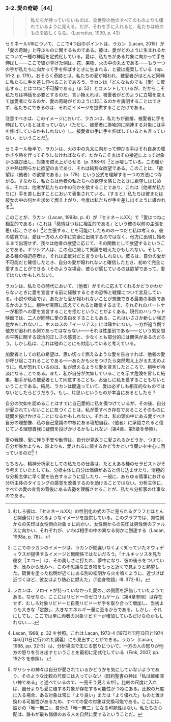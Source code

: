 ### 3-2. 愛の奇跡［44］
<!-- The Miracle of Love  -->

<!-- What we do not have seems better than everything else in all the world, but should we get it, we want something else. Lucretius, 1990, p.43 -->
>> 私たちが持っていないものは、全世界の他のすべてのものよりも優れているように見える。だが、それを手に入れると、私たちは他のものを欲しくなる。（Lucretius, 1990, p. 43）

<!-- The fourth point I will make here about Seminar VIII concerns what Lacan (2015) calls “the miracle of love.” He formulates a sort of myth about how love comes into being: love arises, he proposes, when we reach out toward an object - the examples he gives here being a flower, fruit, or log in a fire - and another hand reaches out toward us (pp. 51-2, 179). Presumably the miracle is that our love is reciprocated, the beloved reaching almost simultaneously for us. Lacan comments that “it is always inexplicable that anything whatsoever responds to [love]” (p. 52), which is why we need a myth. In other words, we cannot explain how the miracle of love occurs, how the beloved changes positions and becomes a lover; all we can do is provide an image for it. -->
セミネールⅧについて、ここで4つ目のポイントは、ラカン（Lacan, 2015）が「愛の奇跡」と呼ぶものに関するものである。彼は、愛がどのように生まれるかについて一種の神話を定式化している。愛は、私たちがある対象に向かって手を伸ばし——ここで彼が挙げた例は、花、果物、火の中の丸太である——もう一つの手が私たちに向かって手を伸ばすときに生まれる、と彼は提案している（pp. 51-2, p. 179）。おそらく奇跡とは、私たちの愛が報われ、被愛者がほとんど同時に私たちに手を差し伸べることであろう。ラカンは「どんなものでも［愛］に反応することはつねに不可解である」（p. 52）とコメントしているが、だからこそ私たちは神話を必要とするのだ。言い換えれば、被愛者がどのように立場を変えて加愛者になるのか、愛の奇跡がどのように起こるのかを説明することはできず、私たちにできるのは、それにイメージを提供することだけである。

<!-- Note that in this image Lacan does not say that we are reaching directly for the beloved (though perhaps for an object metonymically related to the beloved?) or for the beloved’s hand.26 -->
注意すべきは、このイメージにおいて、ラカンは、私たちが直接、被愛者に手を伸ばしているとは言っていない（ただし、被愛者に換喩的に関連する対象には手を伸ばしているかもしれない）し、被愛者の手に手を伸ばしているとも言っていない、ということだ[^26]。

<!-- Later in the seminar, Lacan indicates that the hand that extends toward the log in the fire must do so with its own warmth or heat so that the flame leaps from the object, setting the object afire, at its approach (pp. 388-9).27 This warmth or heat is obviously the flame of desire: it is pure desirousness. This leads to one way of understanding the formula “Desire is the Other’s desire” (p. 178): we begin to desire when we sense the other’s desire for us. It is the other’s desire for something in us, represented in the reaching out, that sets us ablaze for something in him or her, leading us to reach out in turn.28 -->
セミネール後半で、ラカンは、火の中の丸太に向かって伸びる手はそれ自身の暖かさや熱を伴ってそうしなければならず、だからこそ炎はその接近によって対象から跳び出し、対象を燃え上がらせる（p. 388-9）[^27]と示唆している。この暖かさや熱は明らかに欲望の炎であり、それは純粋な欲望である。このことは、「欲望は〈他者〉の欲望である」（p. 178）という公式を理解する一つの方法につながる。すなわち、私たちは他者の私たちへの欲望を感じたときに欲望しはじめる。それは、他者が私たちの中の何かを欲することであり、これは〔他者が私たちに〕手を差し出すことにおいて表象されている。〔すると〕私たちは彼または彼女の中の何かを求めて燃え上がり、今度は私たちが手を差し出すように導かれる[^28]。

<!-- This is, I believe, one of the things that allows Lacan (1998a, p. 4) to claim in Seminar XX that “love is always mutual” (which harks back to his earlier claim that “feelings are always mutual”),29 his sense being that love does not fully emerge in one person until it has begun to emerge in the other, and that we desire in response to and as a function of the other person’s desire. The Greeks might have begged to differ here. And certain obsessives might say it is just the opposite: they can fully love only when they are sure their love is impossible, when they are sure their love will be unrequited. (In such cases, it might well be desire they are feeling, however, not love.) -->
このことが、ラカン（Lacan, 1998a, p. 4）が『セミネールXX』で「愛はつねに相互的である」（これは「感情はつねに相互的である」という彼の以前の主張を思い起こさせる）[^29]と主張することを可能にしたものの一つだと私は考える。彼の感覚では、愛は一方の人の中に完全に出現するのではなく、他方に出現し始めるまで出現せず、我々は他者の欲望に応じて、その関数として欲望するということである。ギリシア人は、この点に関して異論を唱えたかもしれない。そして、ある種の強迫症者は、それは正反対だと言うかもしれない。彼らは、自分の愛が不可能だと確信したとき、自分の愛が報われないと確信したとき、初めて完全に愛することができる（そのような場合、彼らが感じているのは欲望であって、愛ではないかもしれない）。

<!-- Lacan mentions the fear and trembling we experience, in our own times, before declaring our love when we are not sure the other is ready to respond in kind. A great deal is made of this in novels and films, where we see that each partner refuses to declare his or her love for the other until he or she is pretty sure the other in fact reciprocates, as if the worst thing imaginable were for love to be unrequited. In contemporary Hollywood films, this sometimes leads to both partners declaring their love for each other simultaneously. This may be a somewhat new obsession, and it is certainly not found in Homer’s Iliad. It is probably related at least in part to some political-correctness sense about the equality between the sexes; one cannot be the pursuer and the other the pursued - that would be sexist. But I believe it corresponds to something else as well. -->
ラカンは、私たちの時代において、〈他者〉がそれに応えてくれるかどうかわからないときに愛を宣言する前に経験するときの恐怖と戦慄について言及している。小説や映画では、あたかも愛が報われないことが想像できる最悪の事態であるかのように、相手が実際に応えてくれると確信するまで、それぞれのパートナーが相手への愛を宣言することを拒むということがよくある。現代のハリウッド映画では、二人が同時に愛の告白をすることもある。これはいささか新しい強迫症かもしれないし、ホメロスの『イーリアス』には確かにない。一方が追う側で他方が追われる側であってはならない——それは性差別である——という男女間の平等に関する政治的正しさの感覚と、少なくとも部分的には関係があるのだろう。しかし私は、これは他のことにも対応していると考えている。

<!-- For my hope as a lover is that if I take the plunge and declare my burning love, the other’s love will be aroused - just like a log that suddenly bursts into flames when I stir the fire. My fear is that I will declare my burning love and the other will be left cold and uninter  ested; I will have taken the risk of showing that I lack and the other will neither agree to be my beloved object nor love me in return. After all, what if Lacan is wrong and love is not always mutual? What if there really is such a thing as unrequited love? -->
加愛者としての私の希望は、思い切って燃えるような愛を告白すれば、他者の愛が呼び起こされることである——あたかも火をつけたら突然燃え上がる丸太のように。私が恐れているのは、私が燃えるような愛を宣言したところで、相手が冷淡になることである。また、私が自分が欠如していることを示す危険を冒した結果、相手が私の被愛者として同意することも、お返しに私を愛することもないということである。結局、ラカンは間違っていて、愛は必ずしも相互的なものではないとしたらどうだろう。もし、片思いというものが本当にあるとしたら？

<!-- To admit to my lack already wounds me narcissistically, but to then find myself unloved may call into question my very lovability. It may call into question the ideal image of myself as lovable that I carry around in my head, the ideal ego at the core of my sense of self, the ideal ego that I believe to be approved of by the Other (see Chapters 4 and 5). -->
自分の欠如を認めることはすでに自己愛的に私を傷つけているが、その後、自分が愛されていないことに気づくことは、私が愛すべき存在であることそのものに疑問を投げかけることになるかもしれない。それは、私の頭の中にある愛すべき自分の理想像、私の自己意識の中核にある理想自我、〈他者〉に承認されると信じている理想自我に疑問を投げかけるかもしれない（第4章、第5章を参照）。

<!-- The trembling of love, the anxiety and palpitations that love involves, revolve around the question whether I will be loved in return, that is, the question whether I am worthy of being loved more worthy than someone else, more worthy than everyone else!30 -->
愛の戦慄、愛に伴う不安や動悸は、自分が見返りに愛されるかどうか、つまり、自分が誰かよりも、誰よりも、愛されるに値するかどうかという問いを中心に回っているのだ[^30]！

<!-- As psychoanalysts, it is not, of course, our job - even if certain therapists think that it is - to convince the analysand that he or she is worthy, to spur the reluctant analysand on to declare his or her love sooner rather than later, or to generally help improve the analysand's sense of timing in all things amorous. It is our job as analysts to get the analysand to come to grips with the castration that lies behind all declarations of love. -->
もちろん、精神分析家としての私たちの仕事は、たとえある種のセラピストがそう考えていたとしても、分析主体に自分は価値があると信じ込ませたり、消極的な分析主体に早く愛を告白するように促したり、一般に、あらゆる情事における分析主体のタイミングの感覚を改善するのを助けることではない。分析主体に、すべての愛の宣言の背後にある去勢を理解させることが、私たち分析家の仕事なのである。

<!-- 26 Rather he provides an image which could almost be associated with the graph found under the formulas of sexuation in Seminar XX, in which an arrow from the masculine side goes toward object a on the feminine side and an arrow from the feminine side goes toward the phallus on the masculine side, each reaching, as it were, for something different in the other person (Lacan, 1998a. p.78).  -->
[^26]: むしろ彼は、『セミネールXX』の性別化の式の下に見られるグラフとほとんど関連付けられるようなイメージを提供している。このグラフでは、男性側からの矢印は女性側の対象 *a* に向かい、女性側からの矢印は男性側のファルスに向かい、それぞれが、いわば相手の中の異なる何かに到達する（Lacan, 1998a, p. 78）。

<!-- 27 Lacan’s image here is perhaps not unrelated to one Ovid provides, with which Lacan was undoubtedly familiar: “Now having seen Narcissus, she [Echo] was struck by his beauty, enamored, followed along behind him, going from bush to bush, eager for yet a closer look at this mar  velous creature. The closer she came, the more ardently she burned, as a torch with its coating of sulfur will burst into flames from another torch that is held nearby” (Metamorphoses, III. 372-8).  -->
[^27]: ここでのラカンのイメージは、ラカンが間違いなくよく知っていたオウィディウスが提供するイメージと無関係ではないだろう。「ナルキッソスを見た彼女［エコー］は、その美しさに打たれ、夢中になり、彼の後ろをついていき、茂みから茂みへ、この不思議な生き物をもっと近くで見ようと熱望した。硫黄を塗った松明が近くにある別の松明から火を噴くように、近づけば近づくほど、彼女はより熱心に燃えた」（『変身物語』III. 372-8）。

<!-- 28 Lacan seems to have had an appreciation for this aspect of love that Freud did not have. For here there is no zero-sum game of libido (see Chapter 4); rather, object-libido and ego-libido increase hand in hand, leading to a greater “constant,” a greater quantum of energy, than there was at the outset. But, then again, perhaps there is simply an increase in object libido on both sides here . . . -->
[^28]: ラカンは、フロイトが持っていなかった愛のこの側面を評価していたようである。なぜなら、ここにはリビドーのゼロサムゲーム（第4章参照）は存在せず、むしろ対象リビドーと自我リビドーが手を取り合って増加し、当初よりも大きな「定数」、大きなエネルギー量に至るからである。しかし、それにしても、ここでは単に両者の対象リビドーが増加しているだけなのかもしれない……

<!-- 29 See Lacan, 1988, p. 32; this can also be found in Lacan, 1973-4 (classes given on November 13, 1973, and June 11, 1974). Lacan (1988, pp. 32-3) first formulates this regarding anger that arises in the analytic setting, it being one party’s anger that can elicit the other's (see Fink. 2007, pp. 152-3).  -->
[^29]: Lacan, 1988, p. 32 を参照。これは Lacan, 1973-4 (1973年11月13日と1974年6月11日に行われた講義）にも見出すことができる。ラカン（Lacan, 1988, pp. 32-3）は、分析場面で生じる怒りについて、一方の人の怒りが他方の怒りを引き出すということを最初に定式化している（Fink, 2007, pp. 152-3 を参照）。

<!-- 30 The Greek gods did not seem to worry whether they were loved or not: they did not enter into that scale of comparison (the God of the Old Testament seemingly did. however, stating “I am a jealous God”). If one enters into the scale of comparison, there is always the possibility that there might be another object that is more worthy of love than oneself. Where one enters into the scale of comparison, all love objects are fungible, since one object can always be left behind or exchanged for a “better" or “superior" one; there is no possibility here of being someone's “one and only,” one’s “sole and unique”; our worry is that everyone will naturally love he or she who is most worthy. -->
[^30]: ギリシャの神々は自分が愛されているかどうかを気にしていないようであり、そのような比較の尺度には入っていない（旧約聖書の神は「私は嫉妬深い神である」と述べているので、一見そう見えるが）。比較の尺度に入れば、自分よりも愛に値する対象が存在する可能性がつねにある。比較の尺度に入る場合、ある対象は常に「より良い」または「より優れた」ものと置き換わる可能性があるため、すべての愛の対象は交換可能である。ここには、誰かの「唯一無二」、自分の「唯一無二」になる可能性はない。私たちの心配は、誰もが最も価値のある人を自然に愛するということだ。
